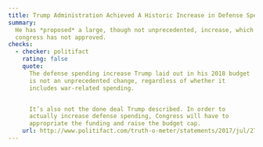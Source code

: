 ```yaml
---
title: Trump Administration Achieved A Historic Increase in Defense Spending
summary:
  He has *proposed* a large, though not unprecedented, increase, which
  congress has not approved.
checks:
  - checker: politifact
    rating: false
    quote:
      The defense spending increase Trump laid out in his 2018 budget
      is not an unprecedented change, regardless of whether it
      includes war-related spending.


      It’s also not the done deal Trump described. In order to
      actually increase defense spending, Congress will have to
      appropriate the funding and raise the budget cap.
    url: http://www.politifact.com/truth-o-meter/statements/2017/jul/27/donald-trump/its-false-trump-achieved-historic-increase-defense/
---
```

